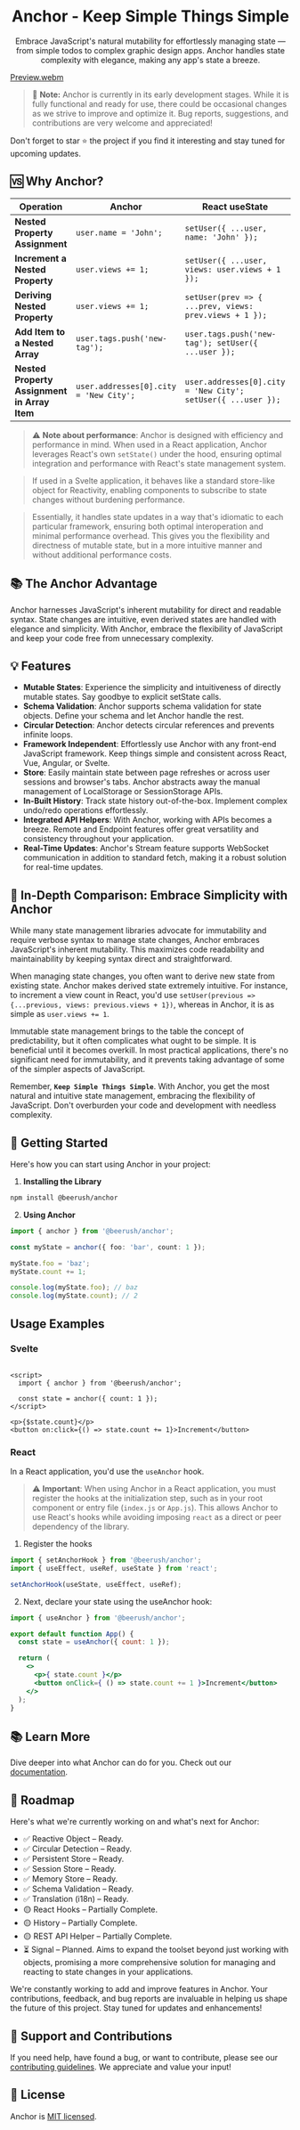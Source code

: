 <h1 align="center">Anchor - Keep Simple Things Simple</h1>

<p align="center">Embrace JavaScript's natural mutability for effortlessly managing state — from simple todos to complex graphic design
apps. Anchor handles state complexity with elegance, making any app's state a breeze.</p>

[Preview.webm](https://github.com/beerush-id/anchor/assets/1680665/b158c7ca-cefb-480f-a514-2b64e573fb89)

> 🚧 **Note:** Anchor is currently in its early development stages. While it is fully functional and ready for use, there
> could be occasional changes as we strive to improve and optimize it. Bug reports, suggestions, and contributions are
> very welcome and appreciated!

Don't forget to star ⭐ the project if you find it interesting and stay tuned for upcoming updates.

## 🆚 Why Anchor?

| Operation                                    | Anchor                                 | React useState                                               | Svelte writable                                           |
|----------------------------------------------|----------------------------------------|--------------------------------------------------------------|-----------------------------------------------------------|
| **Nested Property Assignment**               | `user.name = 'John';`                  | `setUser({ ...user, name: 'John' });`                        | `user = { ...user, name: 'John' };`                       |
| **Increment a Nested Property**              | `user.views += 1;`                     | `setUser({ ...user, views: user.views + 1 });`               | `user.views += 1; user = user;`                           |
| **Deriving Nested Property**                 | `user.views += 1;`                     | `setUser(prev => { ...prev, views: prev.views + 1 });`       | `user.update(prev => { ...prev, views: prev.views + 1 })` |
| **Add Item to a Nested Array**               | `user.tags.push('new-tag');`           | `user.tags.push('new-tag'); setUser({ ...user });`           | `user.tags.push('new-tag'); user = user;`                 |
| **Nested Property Assignment in Array Item** | `user.addresses[0].city = 'New City';` | `user.addresses[0].city = 'New City'; setUser({ ...user });` | `user.addresses[0].city = 'New City'; user = user;`       |

> ⚠️ **Note about performance**: Anchor is designed with efficiency and performance in mind. When used in a React
> application, Anchor leverages React's own `setState()` under the hood, ensuring optimal integration and performance
> with React's state management system.

> If used in a Svelte application, it behaves like a standard store-like object for
> Reactivity, enabling components to subscribe to state changes without burdening performance.

> Essentially, it handles
> state updates in a way that's idiomatic to each particular framework, ensuring both optimal interoperation and minimal
> performance overhead. This gives you the flexibility and directness of mutable state, but in a more intuitive manner
> and without additional performance costs.

## 📚 The Anchor Advantage

Anchor harnesses JavaScript's inherent mutability for direct and readable syntax. State changes are intuitive, even
derived states are handled with elegance and simplicity. With Anchor, embrace the flexibility of JavaScript and keep
your code free from unnecessary complexity.

## 💡 Features

- **Mutable States**: Experience the simplicity and intuitiveness of directly mutable states. Say goodbye to explicit
  setState calls.
- **Schema Validation**: Anchor supports schema validation for state objects. Define your schema and let Anchor handle
  the rest.
- **Circular Detection**: Anchor detects circular references and prevents infinite loops.
- **Framework Independent**: Effortlessly use Anchor with any front-end JavaScript framework. Keep things simple and
  consistent across React, Vue, Angular, or Svelte.
- **Store**: Easily maintain state between page refreshes or across user sessions and browser's tabs. Anchor
  abstracts away the manual management of LocalStorage or SessionStorage APIs.
- **In-Built History**: Track state history out-of-the-box. Implement complex undo/redo operations effortlessly.
- **Integrated API Helpers**: With Anchor, working with APIs becomes a breeze. Remote and Endpoint features offer great
  versatility and consistency throughout your application.
- **Real-Time Updates**: Anchor's Stream feature supports WebSocket communication in addition to standard fetch, making
  it a robust solution for real-time updates.

## 📝 In-Depth Comparison: Embrace Simplicity with Anchor

While many state management libraries advocate for immutability and require verbose syntax to manage state changes,
Anchor embraces JavaScript's inherent mutability. This maximizes code readability and maintainability by keeping
syntax direct and straightforward.

When managing state changes, you often want to derive new state from existing state. Anchor makes derived state
extremely intuitive. For instance, to increment a view count in React, you'd
use `setUser(previous => {...previous, views: previous.views + 1})`, whereas in Anchor, it is as simple
as `user.views += 1`.

Immutable state management brings to the table the concept of predictability, but it often complicates what ought to be
simple. It is beneficial until it becomes overkill. In most practical applications, there's no significant need for
immutability, and it prevents taking advantage of some of the simpler aspects of JavaScript.

Remember, **`Keep Simple Things Simple`**. With Anchor, you get the most natural and intuitive state management,
embracing the flexibility of JavaScript. Don't overburden your code and development with needless complexity.

## 🚀 Getting Started

Here's how you can start using Anchor in your project:

1. **Installing the Library**

```bash
npm install @beerush/anchor
```

2. **Using Anchor**

```typescript
import { anchor } from '@beerush/anchor';

const myState = anchor({ foo: 'bar', count: 1 });

myState.foo = 'baz';
myState.count += 1;

console.log(myState.foo); // baz
console.log(myState.count); // 2

```

## Usage Examples

### Svelte

```svelte

<script>
  import { anchor } from '@beerush/anchor';

  const state = anchor({ count: 1 });
</script>

<p>{$state.count}</p>
<button on:click={() => state.count += 1}>Increment</button>

```

### React

In a React application, you'd use the `useAnchor` hook.

> ⚠️ **Important**: When using Anchor in a React application, you must register the hooks at the initialization step,
> such as in your root component or entry file (`index.js` or `App.js`). This allows Anchor to use React's hooks while
> avoiding imposing `react` as a direct or peer dependency of the library.

1. Register the hooks

```jsx
import { setAnchorHook } from '@beerush/anchor';
import { useEffect, useRef, useState } from 'react';

setAnchorHook(useState, useEffect, useRef);

```

2. Next, declare your state using the useAnchor hook:

```jsx
import { useAnchor } from '@beerush/anchor';

export default function App() {
  const state = useAnchor({ count: 1 });

  return (
    <>
      <p>{ state.count }</p>
      <button onClick={ () => state.count += 1 }>Increment</button>
    </>
  );
}
```

## 📚 Learn More

Dive deeper into what Anchor can do for you. Check out our [documentation](https://beerush-id.github.io/anchor/).

## 🧭 Roadmap

Here's what we're currently working on and what's next for Anchor:

- ✅ Reactive Object – Ready.
- ✅ Circular Detection – Ready.
- ✅ Persistent Store – Ready.
- ✅ Session Store – Ready.
- ✅ Memory Store – Ready.
- ✅ Schema Validation – Ready.
- ✅ Translation (i18n) – Ready.
- 🟡 React Hooks – Partially Complete.
- 🟡 History – Partially Complete.
- 🟡 REST API Helper – Partially Complete.
- ⏳ Signal – Planned. Aims to expand the toolset beyond just working with objects, promising a more comprehensive
  solution for managing and reacting to state changes in your applications.

We're constantly working to add and improve features in Anchor. Your contributions, feedback, and bug reports are
invaluable in helping us shape the future of this project. Stay tuned for updates and enhancements!

## 🤝 Support and Contributions

If you need help, have found a bug, or want to contribute, please see
our [contributing guidelines](https://github.com/beerush-id/Anchor/blob/main/CONTRIBUTING.md). We appreciate and value
your input!

## 📄 License

Anchor is [MIT licensed](./LICENSE).
